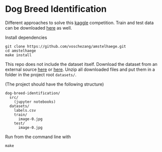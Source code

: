 # Dog Breed Identification

Different approaches to solve this [kaggle](https://www.kaggle.com/c/dog-breed-identification) competition. Train and test data can be downloaded [here](http://vision.stanford.edu/aditya86/ImageNetDogs/) as well.

Install dependencies 
```
git clone https://github.com/voschezang/amstelhaege.git
cd amstelhaege
make install
```

This repo does not include the dataset itself. Download the dataset from an external source [here](https://www.kaggle.com/c/dog-breed-identification/data) or [here](http://vision.stanford.edu/aditya86/ImageNetDogs/). Unzip all downloaded files and put them in a folder in the project root `datasets/`.

(The project should have the following structure)

```
dog-breed-identification/
  src/
    (jupyter notebooks)
  datasets/
    labels.csv
    train/
      image-0.jpg
    test/
      image-0.jpg
```


Run from the command line with
```
make
```
